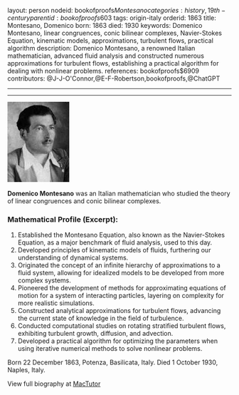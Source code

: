 layout: person
nodeid: bookofproofs$Montesano
categories: history,19th-century
parentid: bookofproofs$603
tags: origin-italy
orderid: 1863
title: Montesano, Domenico
born: 1863
died: 1930
keywords: Domenico Montesano, linear congruences, conic bilinear complexes, Navier-Stokes Equation, kinematic models, approximations, turbulent flows, practical algorithm
description: Domenico Montesano, a renowned Italian mathematician, advanced fluid analysis and constructed numerous approximations for turbulent flows, establishing a practical algorithm for dealing with nonlinear problems.
references: bookofproofs$6909
contributors: @J-J-O'Connor,@E-F-Robertson,bookofproofs,@ChatGPT

---



---

![Montesano.jpg](https://github.com/bookofproofs/bookofproofs.github.io/blob/main/_sources/_assets/images/portraits/Montesano.jpg?raw=true)

**Domenico Montesano** was an Italian mathematician who studied the theory of linear congruences and conic bilinear complexes.

### Mathematical Profile (Excerpt):
1. Established the Montesano Equation, also known as the Navier-Stokes Equation, as a major benchmark of fluid analysis, used to this day. 
2. Developed principles of kinematic models of fluids, furthering our understanding of dynamical systems. 
3. Originated the concept of an infinite hierarchy of approximations to a fluid system, allowing for idealized models to be developed from more complex systems. 
4. Pioneered the development of methods for approximating equations of motion for a system of interacting particles, layering on complexity for more realistic simulations. 
5. Constructed analytical approximations for turbulent flows, advancing the current state of knowledge in the field of turbulence. 
6. Conducted computational studies on rotating stratified turbulent flows, exhibiting turbulent growth, diffusion, and advection. 
7. Developed a practical algorithm for optimizing the parameters when using iterative numerical methods to solve nonlinear problems.

Born 22 December 1863, Potenza, Basilicata, Italy. Died 1 October 1930, Naples, Italy.

View full biography at [MacTutor](https://mathshistory.st-andrews.ac.uk/Biographies/Montesano/)
